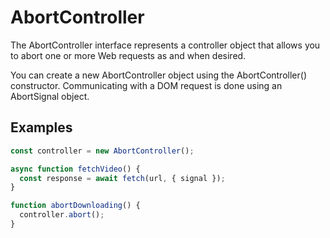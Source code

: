 # AbortController

The AbortController interface represents a controller object that allows you to abort one or more Web requests as and when desired.

You can create a new AbortController object using the AbortController() constructor. Communicating with a DOM request is done using an AbortSignal object.

## Examples

```js
const controller = new AbortController();

async function fetchVideo() {
  const response = await fetch(url, { signal });
} 

function abortDownloading() {
  controller.abort();
}

```